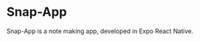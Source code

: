 # Snap-App
Snap-App is a note making app, developed in Expo React Native.

<div align="center">
   <image https://github.com/EdgarHdzHdz17/Snap-App/assets/47467891/17ecf578-90a1-4445-af27-bc67ab12c082>
</div>
